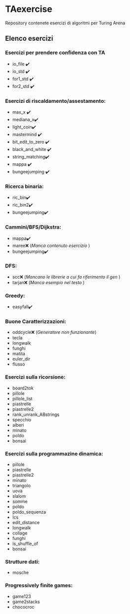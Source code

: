 # TAexercise

Repository contenete esercizi di algoritmi per Turing Arena

## Elenco esercizi

### Esercizi per prendere confidenza con TA

* io_file :heavy_check_mark:
* io_std :heavy_check_mark:
* for1_std​ :heavy_check_mark:
* for2_std :heavy_check_mark:

### Esercizi di riscaldamento/assestamento:

* max_x :heavy_check_mark:
* mediana_x:heavy_check_mark:
* light_coin:heavy_check_mark:
* mastermind :heavy_check_mark:
* bit_edit_to_zero :heavy_check_mark:
* black_and_white :heavy_check_mark:
* string_matching:heavy_check_mark:
* mappa :heavy_check_mark:
* bungeejumping :heavy_check_mark:

### Ricerca binaria:

* ric_bin:heavy_check_mark:
* ric_bin2:heavy_check_mark:
* bungeejumping:heavy_check_mark:

### Cammini/BFS/Dijkstra:

* mappa:heavy_check_mark:
* maree:x: (*Manca contenuto esercizio* )
* bungeejumping:heavy_check_mark:

### DFS:

* scc:x: (*Mancano le librerie a cui fa riferimento il gen* )
* tarjan:x: (*Manca esempio nel testo* )

### Greedy:

* easyfall:heavy_check_mark:

### Buone Caratterizzazioni:

* oddcycle:x: (*Generatore non funzionante*)
* tecla
* longwalk
* funghi
* matita
* euler_dir
* flusso

### Esercizi sulla ricorsione:

* board2tok
* pillole
* pillole_list
* piastrelle
* piastrelle2
* rank_unrank_ABstrings
* specchio
* alberi
* minato
* poldo
* bonsai

### Esercizi sulla programmazine dinamica:

* pillole
* piastrelle
* piastrelle2
* minato
* triangolo
* uova
* slalom
* somme
* poldo
* poldo_sequenza
* lcs
* edit_distance
* longwalk
* collage
* funghi
* is_shuffle_of
* bonsai

### Strutture dati:

* mosche

### Progressively finite games:

* game123
* game2stacks
* chococroc